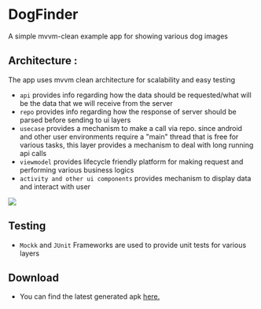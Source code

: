 # DogFinder
A simple mvvm-clean example app for showing various dog images 


## Architecture : 
The app uses mvvm clean architecture for scalability and easy testing
- `api` provides info regarding how the data should be requested/what will be the data that we will receive from the server
- `repo` provides info regarding how the response of server should be parsed before sending to ui layers
- `usecase` provides a mechanism to make a call via repo. since android and other user environments require a "main" thread that is free for various tasks, this layer provides a mechanism to deal with long running api calls
- `viewmodel` provides lifecycle friendly platform for making request and performing various business logics
- `activity and other ui components` provides mechanism to display data and interact with user

![](https://miro.medium.com/max/896/1*SjczBI6N688JKSiBiYoTcA.png)


## Testing

- `Mockk` and  `JUnit` Frameworks are used to provide unit tests for various layers 

## Download
- You can find the latest generated apk [here.](/apk)